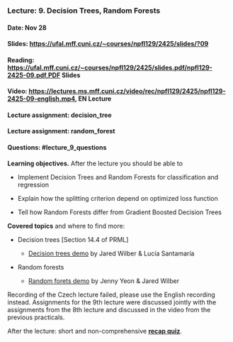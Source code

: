 ### Lecture: 9. Decision Trees, Random Forests
#### Date: Nov 28
#### Slides: https://ufal.mff.cuni.cz/~courses/npfl129/2425/slides/?09
#### Reading: https://ufal.mff.cuni.cz/~courses/npfl129/2425/slides.pdf/npfl129-2425-09.pdf,PDF Slides
#### Video: https://lectures.ms.mff.cuni.cz/video/rec/npfl129/2425/npfl129-2425-09-english.mp4, EN Lecture
#### Lecture assignment: decision_tree
#### Lecture assignment: random_forest
#### Questions: #lecture_9_questions

**Learning objectives.** After the lecture you should be able to

- Implement Decision Trees and Random Forests for classification and regression

- Explain how the splitting criterion depend on optimized loss function

- Tell how Random Forests differ from Gradient Boosted Decision Trees

**Covered topics** and where to find more:

- Decision trees [Section 14.4 of PRML]
  - [Decision trees demo](https://mlu-explain.github.io/decision-tree/) by Jared Wilber & Lucía Santamaría

- Random forests
  - [Random forets demo](https://mlu-explain.github.io/random-forest/) by Jenny Yeon & Jared Wilber

Recording of the Czech lecture failed, please use the English recording instead. Assignments for the 9th lecture were discussed jointly with the assignments from the 8th lecture and discussed in the video from the previous practicals.

After the lecture: short and non-comprehensive [**recap quiz**](http://quest.ms.mff.cuni.cz/class-quiz/quiz/ml_intro_lect09).
